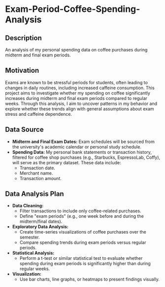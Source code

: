 # Exam-Period-Coffee-Spending-Analysis

## Description
An analysis of my personal spending data on coffee purchases during midterm and final exam periods.
##
## Motivation
Exams are known to be stressful periods for students, often leading to changes in daily routines, including increased caffeine consumption. This project aims to investigate whether my spending on coffee significantly increases during midterm and final exam periods compared to regular weeks. Through this analysis, I aim to uncover patterns in my behavior and explore whether these trends align with general assumptions about exam stress and caffeine dependence.
## Data Source
- **Midterm and Final Exam Dates:**
  Exam schedules will be sourced from the university's academic calendar or personal study schedule.
- **Spending Data:**
  My personal bank statements or transaction history, filtered for coffee shop purchases (e.g., Starbucks, EspressoLab, Coffy), will serve as the primary dataset. These data include:
  - Transaction date.
  - Merchant name.
  - Transaction amount.
## Data Analysis Plan
- **Data Cleaning:**
  - Filter transactions to include only coffee-related purchases.
  - Define "exam periods" (e.g., one week before and during the midterm/final dates).
- **Exploratory Data Analysis:**
  - Create time-series visualizations of coffee purchases over the semester.
  - Compare spending trends during exam periods versus regular periods.
- **Statistical Analysis:**
  - Perform a t-test or similar statistical test to evaluate whether spending during exam periods is significantly higher than during regular weeks.
- **Visualization:**
  - Use bar charts, line graphs, or heatmaps to present findings visually.


